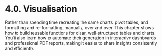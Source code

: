 # 4.0. Visualisation

Rather than spending time recreating the same charts, pivot tables, and formatting and re-formatting, manually, over and over. This chapter shows how to build reusable functions for clear, well-structured tables and charts. You’ll also learn how to automate their generation in interactive dashboards and professional PDF reports, making it easier to share insights consistently and efficiently.


